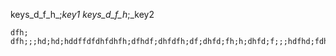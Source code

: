 keys_d_f_h_;_key1
keys_d_f_h_;_key2



```practicetyping
dfh;
dfh;;;hd;hd;hddffdfdhfdhfh;dfhdf;dhfdfh;df;dhfd;fh;h;dhfd;f;;;hdfhd;fdhf;dh;;;fdfhdf;dh;hdf;;;dfd;;;fdhhhhfd;
```
